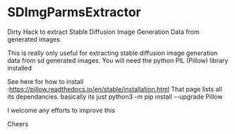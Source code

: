 # SDImgParmsExtractor
Dirty Hack to extract Stable Diffusion Image Generation Data from generated images


This is really only useful for extracting stable diffusion image generation data from sd generated images.
You will need the python PIL (Pillow) library installed

See here for how to install :https://pillow.readthedocs.io/en/stable/installation.html
That page lists all its dependancies.
basically its just
                python3 -m pip install --upgrade Pillow 
                
I welcome any efforts to improve this

Cheers
